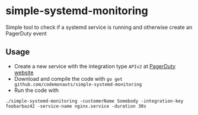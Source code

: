 # simple-systemd-monitoring

Simple tool to check if a systemd service is running and otherwise create an PagerDuty event

##  Usage
 * Create a new service with the integration type `APIv2` at [PagerDuty website](https://codemonauts.pagerduty.com/services)
 * Download and compile the code with `go get github.com/codemonauts/simple-systemd-monitoring`
 *  Run the code with
```
./simple-systemd-monitoring -customerName Somebody -integration-key foobarbaz42 -service-name nginx.service -duration 30s
```


